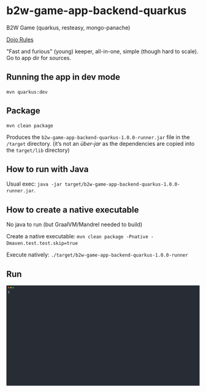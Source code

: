 # b2w-game-app-backend-quarkus

B2W Game (quarkus, resteasy, mongo-panache)

[Dojo Rules](app/game-planet-service-api/src/site/markdown/specs.md)

"Fast and furious" (young) keeper, all-in-one, simple (though hard to scale). Go to app dir for sources.

## Running the app in dev mode

```
mvn quarkus:dev
```

## Package 

```
mvn clean package
```

Produces the `b2w-game-app-backend-quarkus-1.0.0-runner.jar` file in the `/target` directory.
(it’s not an _über-jar_ as the dependencies are copied into the `target/lib` directory)

## How to run with Java

Usual exec: `java -jar target/b2w-game-app-backend-quarkus-1.0.0-runner.jar`.

## How to create a native executable

No java to run (but GraalVM/Mandrel needed to build)

Create a native executable: `mvn clean package -Pnative -Dmaven.test.test.skip=true`

Execute natively: `./target/b2w-game-app-backend-quarkus-1.0.0-runner`

## Run

![Console](./data/b2w-game.svg)

